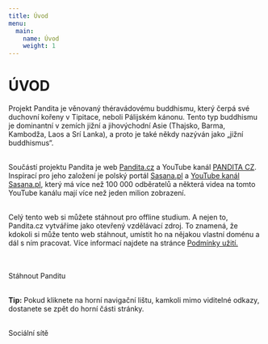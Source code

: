 ```yaml
---
title: Úvod
menu:
  main:
    name: Úvod
    weight: 1
---
```


# ÚVOD

Projekt Pandita je věnovaný théravádovému buddhismu, který čerpá své duchovní kořeny v Tipitace, neboli Pálijském kánonu. Tento typ buddhismu je dominantní v zemích jižní a jihovýchodní Asie (Thajsko, Barma, Kambodža, Laos a Srí Lanka), a proto je také někdy nazýván jako „jižní buddhismus“.</br></br>

Součástí projektu Pandita je web [Pandita.cz](https://pandita.cz/) a YouTube kanál [PANDITA CZ](https://www.youtube.com/channel/UC1IIp3Yo_PaJPsEU9BUk1ew). Inspirací pro jeho založení je polský portál [Sasana.pl](http://sasana.pl/) a [YouTube kanál Sasana.pl](https://www.youtube.com/user/sasanaPL), který má více než 100 000 odběratelů a některá videa na tomto YouTube kanálu mají více než jeden milion zobrazení.<br><br>

<div style="display:none">
Pro všechny, kteří by se chtěli podílet na tvorbě projektu Pandita, je k dispozici web [Jak tvořit Panditu.](https://borek78.github.io/jak-tvorit-panditu)<br><br>
</div>

Celý tento web si můžete stáhnout pro offline studium. A nejen to, Pandita.cz vytváříme jako otevřený vzdělávací zdroj. To znamená, že kdokoli si může tento web stáhnout, umístit ho na nějakou vlastní doménu a dál s ním pracovat. Více informací najdete na stránce [Podmínky užití.](/podminky-uziti.html)<br><br><br>

<a id="stahnout-panditu">Stáhnout Panditu</a><br><br>

<div style="display:none" class="underline">
Tip
</div>

<b>Tip:</b> Pokud kliknete na horní navigační lištu, kamkoli mimo viditelné odkazy, dostanete se zpět do horní části stránky. <br><br>

<div class="underline" style="margin-bottom:20px">
Sociální sítě
</div><br>

<a style="border: none" href="https://www.facebook.com/cesky.pandita">
<ion-icon class="ion-icon facebook" name="logo-facebook"></ion-icon>
</a><br>

<a style="border: none" href="https://www.youtube.com/channel/UC1IIp3Yo_PaJPsEU9BUk1ew">
<ion-icon class="ion-icon youtube" name="logo-youtube">
</ion-icon>
</a>

<script src="/js/arrow-script.js"></script>

<script type="module" src="https://unpkg.com/ionicons@5.5.2/dist/ionicons/ionicons.esm.js"></script>
<script nomodule src="https://unpkg.com/ionicons@5.5.2/dist/ionicons/ionicons.js"></script>
